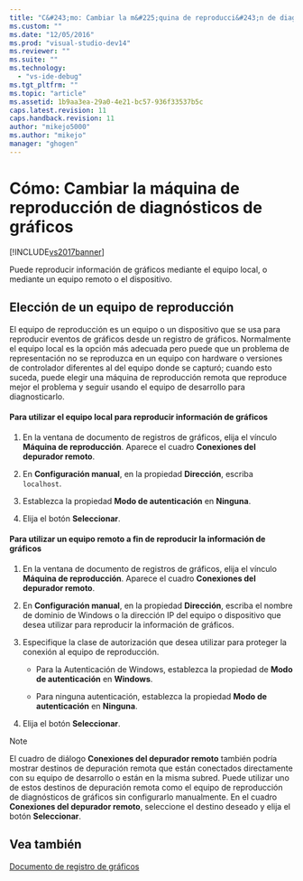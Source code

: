 ```yaml
---
title: "C&#243;mo: Cambiar la m&#225;quina de reproducci&#243;n de diagn&#243;sticos de gr&#225;ficos | Microsoft Docs"
ms.custom: ""
ms.date: "12/05/2016"
ms.prod: "visual-studio-dev14"
ms.reviewer: ""
ms.suite: ""
ms.technology: 
  - "vs-ide-debug"
ms.tgt_pltfrm: ""
ms.topic: "article"
ms.assetid: 1b9aa3ea-29a0-4e21-bc57-936f33537b5c
caps.latest.revision: 11
caps.handback.revision: 11
author: "mikejo5000"
ms.author: "mikejo"
manager: "ghogen"
---
```

# C&#243;mo: Cambiar la m&#225;quina de reproducci&#243;n de diagn&#243;sticos de gr&#225;ficos
[!INCLUDE[vs2017banner](../code-quality/includes/vs2017banner.md)]

Puede reproducir información de gráficos mediante el equipo local, o mediante un equipo remoto o el dispositivo.  
  
## Elección de un equipo de reproducción  
 El equipo de reproducción es un equipo o un dispositivo que se usa para reproducir eventos de gráficos desde un registro de gráficos.  Normalmente el equipo local es la opción más adecuada pero puede que un problema de representación no se reproduzca en un equipo con hardware o versiones de controlador diferentes al del equipo donde se capturó; cuando esto suceda, puede elegir una máquina de reproducción remota que reproduce mejor el problema y seguir usando el equipo de desarrollo para diagnosticarlo.  
  
#### Para utilizar el equipo local para reproducir información de gráficos  
  
1.  En la ventana de documento de registros de gráficos, elija el vínculo **Máquina de reproducción**.  Aparece el cuadro **Conexiones del depurador remoto**.  
  
2.  En **Configuración manual**, en la propiedad **Dirección**, escriba `localhost`.  
  
3.  Establezca la propiedad **Modo de autenticación** en **Ninguna**.  
  
4.  Elija el botón **Seleccionar**.  
  
#### Para utilizar un equipo remoto a fin de reproducir la información de gráficos  
  
1.  En la ventana de documento de registros de gráficos, elija el vínculo **Máquina de reproducción**.  Aparece el cuadro **Conexiones del depurador remoto**.  
  
2.  En **Configuración manual**, en la propiedad **Dirección**, escriba el nombre de dominio de Windows o la dirección IP del equipo o dispositivo que desea utilizar para reproducir la información de gráficos.  
  
3.  Especifique la clase de autorización que desea utilizar para proteger la conexión al equipo de reproducción.  
  
    -   Para la Autenticación de Windows, establezca la propiedad de **Modo de autenticación** en **Windows**.  
  
    -   Para ninguna autenticación, establezca la propiedad **Modo de autenticación** en **Ninguna**.  
  
4.  Elija el botón **Seleccionar**.  
  
> [!NOTE]
>  El cuadro de diálogo **Conexiones del depurador remoto** también podría mostrar destinos de depuración remota que están conectados directamente con su equipo de desarrollo o están en la misma subred.  Puede utilizar uno de estos destinos de depuración remota como el equipo de reproducción de diagnósticos de gráficos sin configurarlo manualmente.  En el cuadro **Conexiones del depurador remoto**, seleccione el destino deseado y elija el botón **Seleccionar**.  
  
## Vea también  
 [Documento de registro de gráficos](../debugger/graphics-log-document.md)